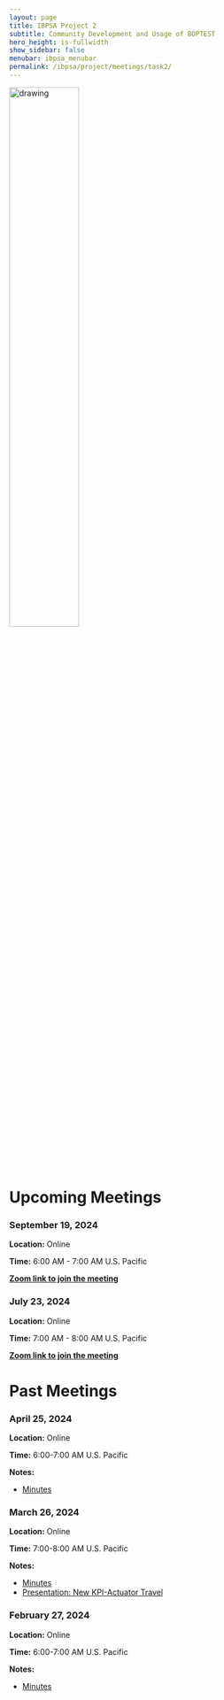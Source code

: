 ```yaml
---
layout: page
title: IBPSA Project 2
subtitle: Community Development and Usage of BOPTEST
hero_height: is-fullwidth
show_sidebar: false
menubar: ibpsa_menubar
permalink: /ibpsa/project/meetings/task2/
---
```


<img src="../../../../images/project2logo.png" alt="drawing" width="50%"/>

# Upcoming Meetings

### September 19, 2024

**Location:** Online

**Time:** 6:00 AM - 7:00 AM U.S. Pacific

[**Zoom link to join the meeting**](https://lbnl.zoom.us/j/92943694865?pwd=uFvXE349AuDRYgMskb6ZmxaeT5VaPC.1)

### July 23, 2024

**Location:** Online

**Time:** 7:00 AM - 8:00 AM U.S. Pacific

[**Zoom link to join the meeting**](https://lbnl.zoom.us/j/95514305339?pwd=9rQabAOq7WtJ9BhKfmWcpT1DunjhGU.1)


# Past Meetings

### April 25, 2024

**Location:** Online

**Time:** 6:00-7:00 AM U.S. Pacific

**Notes:**

- [Minutes](/ibpsa_project/meetings/task2/20240425_Progress/20240425_IBPSA-BOPTEST_Task2_Minutes.pdf)

### March 26, 2024

**Location:** Online

**Time:** 7:00-8:00 AM U.S. Pacific

**Notes:**

- [Minutes](/ibpsa_project/meetings/task2/20240326_Progress/20240326_IBPSA-BOPTEST_Task2_Minutes.pdf)
- [Presentation: New KPI-Actuator Travel](/ibpsa_project/meetings/task2/20240326_Progress/NewKPI-ActuatorTravel.pdf)

### February 27, 2024

**Location:** Online

**Time:** 6:00-7:00 AM U.S. Pacific

**Notes:**

- [Minutes](/ibpsa_project/meetings/task2/20240227_Progress/20240227_IBPSA-BOPTEST_Task2_minutes.pdf)
